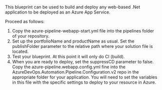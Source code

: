 This blueprint can be used to build and deploy any web-based .Net application to be deployed as an Azure App Service.

Proceed as follows:
1. Copy the azure-pipeline-webapp-start.yml file into the pipelines folder of your repository.
2. Set up the portfolioName and productName as usual. Set the publishFolder parameter to the relative path where your solution file is located.
3. Test your blueprint. At this point it will only do CI (build).
4. When you are ready to deploy, set the suppressCD parameter to false. Copy the azure-pipeline.webapp.config.yml fine into the AzureDevOps.Automation.Pipeline.Configuration.v2 repo in the appropriate folder for your application. You will need to set the variables in this file with the specific settings to deploy to your resource in Azure.
